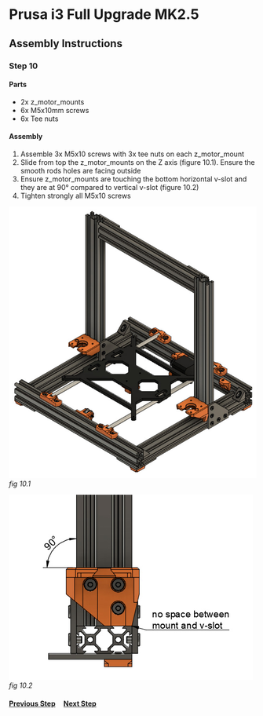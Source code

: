 # Prusa i3 Full Upgrade MK2.5

## Assembly Instructions

### Step 10

#### Parts  

* 2x z_motor_mounts
* 6x M5x10mm screws
* 6x Tee nuts

#### Assembly

1. Assemble 3x M5x10 screws with 3x tee nuts on each z_motor_mount
1. Slide from top the z_motor_mounts on the Z axis (figure 10.1). Ensure the smooth rods holes are facing outside
1. Ensure z_motor_mounts are touching the bottom horizontal v-slot and they are at 90° compared to vertical v-slot (figure 10.2)
1. Tighten strongly all M5x10 screws


![](img/fig10.1.jpg)\
*fig 10.1*

![](img/fig10.2.jpg)\
*fig 10.2*

#### [Previous Step](step09.md) &nbsp;&nbsp;&nbsp; [Next Step](step11.md)
